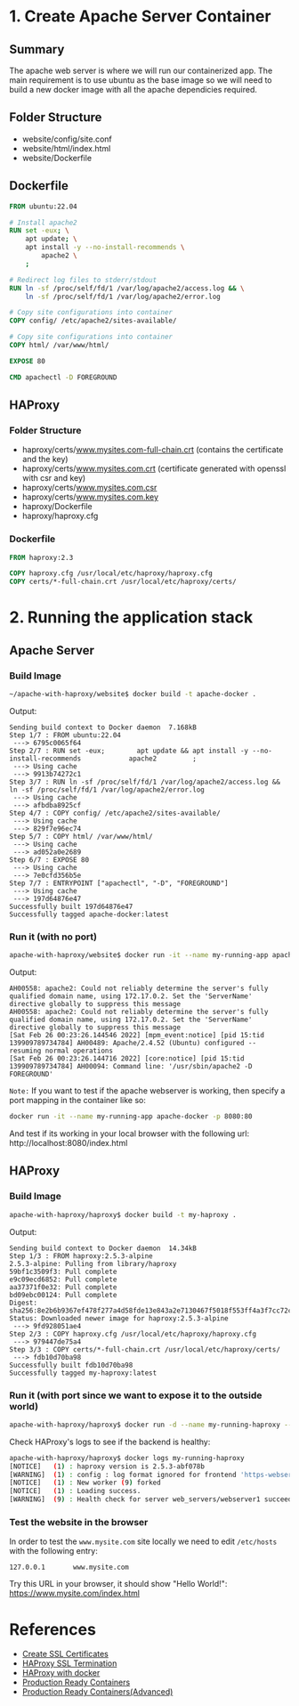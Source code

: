# 1. Create Apache Server Container

## Summary

The apache web server is where we will run our containerized app.
The main requirement is to use ubuntu as the base image so we will need to build a new docker image with all the apache dependicies required.

## Folder Structure

- website/config/site.conf
- website/html/index.html
- website/Dockerfile

## Dockerfile

```dockerfile
FROM ubuntu:22.04

# Install apache2
RUN set -eux; \
	apt update; \
	apt install -y --no-install-recommends \
		apache2 \
	;

# Redirect log files to stderr/stdout
RUN ln -sf /proc/self/fd/1 /var/log/apache2/access.log && \
    ln -sf /proc/self/fd/1 /var/log/apache2/error.log

# Copy site configurations into container
COPY config/ /etc/apache2/sites-available/

# Copy site configurations into container
COPY html/ /var/www/html/

EXPOSE 80

CMD apachectl -D FOREGROUND
```

## HAProxy

### Folder Structure

- haproxy/certs/www.mysites.com-full-chain.crt (contains the certificate and the key)
- haproxy/certs/www.mysites.com.crt (certificate generated with openssl with csr and key)
- haproxy/certs/www.mysites.com.csr
- haproxy/certs/www.mysites.com.key
- haproxy/Dockerfile
- haproxy/haproxy.cfg

### Dockerfile

```dockerfile
FROM haproxy:2.3

COPY haproxy.cfg /usr/local/etc/haproxy/haproxy.cfg
COPY certs/*-full-chain.crt /usr/local/etc/haproxy/certs/
```

# 2. Running the application stack

## Apache Server

### Build Image

```sh
~/apache-with-haproxy/website$ docker build -t apache-docker .
```

Output:
```
Sending build context to Docker daemon  7.168kB
Step 1/7 : FROM ubuntu:22.04
 ---> 6795c0065f64
Step 2/7 : RUN set -eux;        apt update && apt install -y --no-install-recommends            apache2         ;
 ---> Using cache
 ---> 9913b74272c1
Step 3/7 : RUN ln -sf /proc/self/fd/1 /var/log/apache2/access.log &&     ln -sf /proc/self/fd/1 /var/log/apache2/error.log
 ---> Using cache
 ---> afbdba8925cf
Step 4/7 : COPY config/ /etc/apache2/sites-available/
 ---> Using cache
 ---> 829f7e96ec74
Step 5/7 : COPY html/ /var/www/html/
 ---> Using cache
 ---> ad052a0e2689
Step 6/7 : EXPOSE 80
 ---> Using cache
 ---> 7e0cfd356b5e
Step 7/7 : ENTRYPOINT ["apachectl", "-D", "FOREGROUND"]
 ---> Using cache
 ---> 197d64876e47
Successfully built 197d64876e47
Successfully tagged apache-docker:latest
```

### Run it (with no port)

```sh
apache-with-haproxy/website$ docker run -it --name my-running-app apache-docker
```

Output:
```
AH00558: apache2: Could not reliably determine the server's fully qualified domain name, using 172.17.0.2. Set the 'ServerName' directive globally to suppress this message
AH00558: apache2: Could not reliably determine the server's fully qualified domain name, using 172.17.0.2. Set the 'ServerName' directive globally to suppress this message
[Sat Feb 26 00:23:26.144546 2022] [mpm_event:notice] [pid 15:tid 139909789734784] AH00489: Apache/2.4.52 (Ubuntu) configured -- resuming normal operations
[Sat Feb 26 00:23:26.144716 2022] [core:notice] [pid 15:tid 139909789734784] AH00094: Command line: '/usr/sbin/apache2 -D FOREGROUND'
```

`Note:` If you want to test if the apache webserver is working, then specify a port mapping in the container like so:

```sh
docker run -it --name my-running-app apache-docker -p 8080:80
```

And test if its working in your local browser with the following url: http://localhost:8080/index.html

## HAProxy

### Build Image

```sh
apache-with-haproxy/haproxy$ docker build -t my-haproxy .
```

Output:
```
Sending build context to Docker daemon  14.34kB
Step 1/3 : FROM haproxy:2.5.3-alpine
2.5.3-alpine: Pulling from library/haproxy
59bf1c3509f3: Pull complete 
e9c09ecd6852: Pull complete 
aa37371f0e32: Pull complete 
bd09ebc00124: Pull complete 
Digest: sha256:8e2b6b9367ef478f277a4d58fde13e843a2e7130467f5018f553ff4a3f7cc72c
Status: Downloaded newer image for haproxy:2.5.3-alpine
 ---> 9fd928051ae4
Step 2/3 : COPY haproxy.cfg /usr/local/etc/haproxy/haproxy.cfg
 ---> 979447de75a4
Step 3/3 : COPY certs/*-full-chain.crt /usr/local/etc/haproxy/certs/
 ---> fdb10d70ba98
Successfully built fdb10d70ba98
Successfully tagged my-haproxy:latest
```

### Run it (with port since we want to expose it to the outside world)

```sh
apache-with-haproxy/haproxy$ docker run -d --name my-running-haproxy --sysctl net.ipv4.ip_unprivileged_port_start=0 -p 443:443 my-haproxy
```

Check HAProxy's logs to see if the backend is healthy:
```sh
apache-with-haproxy/haproxy$ docker logs my-running-haproxy 
[NOTICE]   (1) : haproxy version is 2.5.3-abf078b
[WARNING]  (1) : config : log format ignored for frontend 'https-webservers' since it has no log address.
[NOTICE]   (1) : New worker (9) forked
[NOTICE]   (1) : Loading success.
[WARNING]  (9) : Health check for server web_servers/webserver1 succeeded, reason: Layer4 check passed, check duration: 0ms, status: 3/3 UP.
```

### Test the website in the browser

In order to test the `www.mysite.com` site locally we need to edit `/etc/hosts` with the following entry:

```
127.0.0.1       www.mysite.com
```

Try this URL in your browser, it should show "Hello World!": https://www.mysite.com/index.html

# References

- [Create SSL Certificates](https://www.baeldung.com/openssl-self-signed-cert)
- [HAProxy SSL Termination](https://www.haproxy.com/blog/haproxy-ssl-termination)
- [HAProxy with docker](https://www.haproxy.com/blog/how-to-run-haproxy-with-docker)
- [Production Ready Containers](https://dev.to/wimpress/creating-production-ready-containers-the-basics-3k6f)
- [Production Ready Containers(Advanced)](https://dev.to/wimpress/creating-production-ready-containers-advanced-techniques-4jm3)